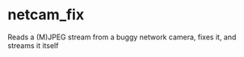 netcam_fix
==========

Reads a (M)JPEG stream from a buggy network camera, fixes it, and streams it itself
